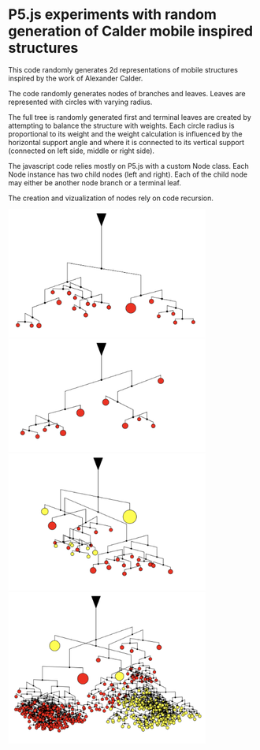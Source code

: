 # P5.js experiments with random generation of Calder mobile inspired structures
This code randomly generates 2d representations of mobile structures inspired by the work of Alexander Calder. 

The code randomly generates nodes of branches and leaves. Leaves are represented with circles with varying radius. 

The full tree is randomly generated first and terminal leaves are created by attempting to balance the structure with weights. Each circle radius is proportional to its weight and the weight calculation is influenced by the horizontal support angle and where it is connected to its vertical support (connected on left side, middle or right side).

The javascript code relies mostly on P5.js with a custom Node class. Each Node instance has two child nodes (left and right). Each of the child node may either be another node branch or a terminal leaf. 

The creation and vizualization of nodes rely on code recursion.

<img src="./examples/ex1.png" width="400">   
<img src="./examples/ex2.png" width="400">
<img src="./examples/ex4.png" width="400">   
<img src="./examples/ex3.png" width="400">
